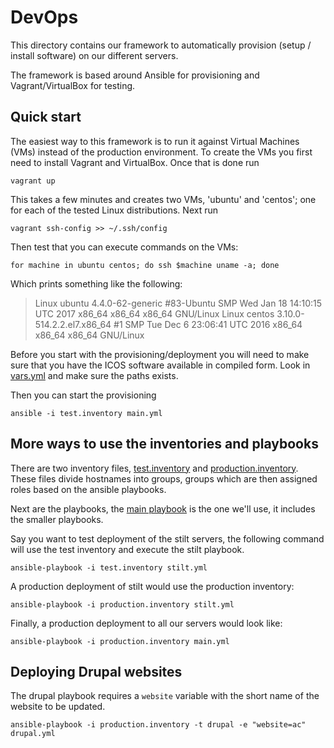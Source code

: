 # DevOps

This directory contains our framework to automatically provision (setup /
install software) on our different servers.

The framework is based around Ansible for provisioning and Vagrant/VirtualBox
for testing.

## Quick start

The easiest way to this framework is to run it against Virtual Machines (VMs)
instead of the production environment. To create the VMs you first need to
install Vagrant and VirtualBox. Once that is done run

`vagrant up`

This takes a few minutes and creates two VMs, 'ubuntu' and 'centos'; one for
each of the tested Linux distributions. Next run

`vagrant ssh-config >> ~/.ssh/config`

Then test that you can execute commands on the VMs:

`for machine in ubuntu centos; do ssh $machine uname -a; done`

Which prints something like the following:

> Linux ubuntu 4.4.0-62-generic #83-Ubuntu SMP Wed Jan 18 14:10:15 UTC 2017 x86_64 x86_64 x86_64 GNU/Linux
> Linux centos 3.10.0-514.2.2.el7.x86_64 #1 SMP Tue Dec 6 23:06:41 UTC 2016 x86_64 x86_64 x86_64 GNU/Linux

Before you start with the provisioning/deployment you will need to make sure
that you have the ICOS software available in compiled form. Look
in [vars.yml](vars.yml) and make sure the paths exists.

Then you can start the provisioning

`ansible -i test.inventory main.yml`


## More ways to use the inventories and playbooks

There are two inventory files, [test.inventory](test.inventory)
and [production.inventory](production.inventory). These files divide hostnames
into groups, groups which are then assigned roles based on the ansible
playbooks.

Next are the playbooks, the [main playbook](main.yml) is the one we'll use, it
includes the smaller playbooks.

Say you want to test deployment of the stilt servers, the following command will
use the test inventory and execute the stilt playbook.

`ansible-playbook -i test.inventory stilt.yml`

A production deployment of stilt would use the production inventory:

`ansible-playbook -i production.inventory stilt.yml`

Finally, a production deployment to all our servers would look like:

`ansible-playbook -i production.inventory main.yml`

## Deploying Drupal websites

The drupal playbook requires a `website` variable with the short name of the website to be updated.

`ansible-playbook -i production.inventory -t drupal -e "website=ac" drupal.yml`
